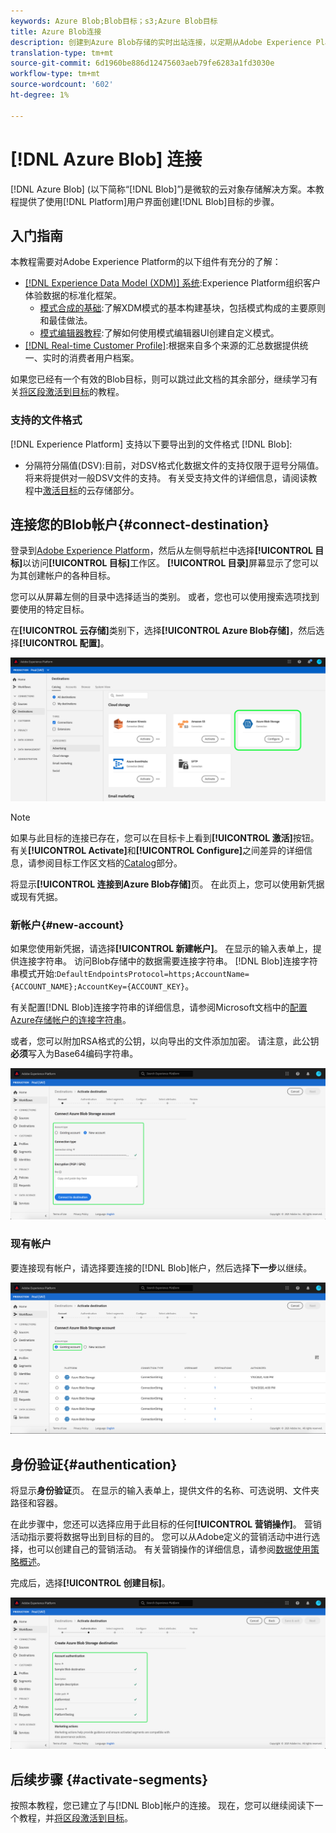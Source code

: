 ```yaml
---
keywords: Azure Blob;Blob目标；s3;Azure Blob目标
title: Azure Blob连接
description: 创建到Azure Blob存储的实时出站连接，以定期从Adobe Experience Platform导出制表符分隔或CSV数据文件。
translation-type: tm+mt
source-git-commit: 6d1960be886d12475603aeb79fe6283a1fd3030e
workflow-type: tm+mt
source-wordcount: '602'
ht-degree: 1%

---
```



# [!DNL Azure Blob] 连接

[!DNL Azure Blob] (以下简称“[!DNL Blob]”)是微软的云对象存储解决方案。本教程提供了使用[!DNL Platform]用户界面创建[!DNL Blob]目标的步骤。

## 入门指南

本教程需要对Adobe Experience Platform的以下组件有充分的了解：

- [[!DNL Experience Data Model (XDM)] 系统](../../../xdm/home.md):Experience Platform组织客户体验数据的标准化框架。
   - [模式合成的基础](../../../xdm/schema/composition.md):了解XDM模式的基本构建基块，包括模式构成的主要原则和最佳做法。
   - [模式编辑器教程](../../../xdm/tutorials/create-schema-ui.md):了解如何使用模式编辑器UI创建自定义模式。
- [[!DNL Real-time Customer Profile]](../../../profile/home.md):根据来自多个来源的汇总数据提供统一、实时的消费者用户档案。

如果您已经有一个有效的Blob目标，则可以跳过此文档的其余部分，继续学习有关[将区段激活到目标](../../ui/activate-destinations.md)的教程。

### 支持的文件格式

[!DNL Experience Platform] 支持以下要导出到的文件格式 [!DNL Blob]:

- 分隔符分隔值(DSV):目前，对DSV格式化数据文件的支持仅限于逗号分隔值。 将来将提供对一般DSV文件的支持。 有关受支持文件的详细信息，请阅读教程中[激活目标](../../ui/activate-destinations.md#esp-and-cloud-storage)的云存储部分。

## 连接您的Blob帐户{#connect-destination}

登录到[Adobe Experience Platform](https://platform.adobe.com)，然后从左侧导航栏中选择&#x200B;**[!UICONTROL 目标]**&#x200B;以访问&#x200B;**[!UICONTROL 目标]**&#x200B;工作区。 **[!UICONTROL 目录]**&#x200B;屏幕显示了您可以为其创建帐户的各种目标。

您可以从屏幕左侧的目录中选择适当的类别。 或者，您也可以使用搜索选项找到要使用的特定目标。

在&#x200B;**[!UICONTROL 云存储]**&#x200B;类别下，选择&#x200B;**[!UICONTROL Azure Blob存储]**，然后选择&#x200B;**[!UICONTROL 配置]**。

![Catalog](../../assets/catalog/cloud-storage/blob/catalog.png)

>[!NOTE]
>
>如果与此目标的连接已存在，您可以在目标卡上看到&#x200B;**[!UICONTROL 激活]**&#x200B;按钮。 有关&#x200B;**[!UICONTROL Activate]**&#x200B;和&#x200B;**[!UICONTROL Configure]**&#x200B;之间差异的详细信息，请参阅目标工作区文档的[Catalog](../../ui/destinations-workspace.md#catalog)部分。

将显示&#x200B;**[!UICONTROL 连接到Azure Blob存储]**&#x200B;页。 在此页上，您可以使用新凭据或现有凭据。

### 新帐户{#new-account}

如果您使用新凭据，请选择&#x200B;**[!UICONTROL 新建帐户]**。 在显示的输入表单上，提供连接字符串。 访问Blob存储中的数据需要连接字符串。 [!DNL Blob]连接字符串模式开始:`DefaultEndpointsProtocol=https;AccountName={ACCOUNT_NAME};AccountKey={ACCOUNT_KEY}`。

有关配置[!DNL Blob]连接字符串的详细信息，请参阅Microsoft文档中的[配置Azure存储帐户的连接字符串](https://docs.microsoft.com/en-us/azure/storage/common/storage-configure-connection-string#configure-a-connection-string-for-an-azure-storage-account)。

或者，您可以附加RSA格式的公钥，以向导出的文件添加加密。 请注意，此公钥&#x200B;**必须**&#x200B;写入为Base64编码字符串。

![新帐户](../../assets/catalog/cloud-storage/blob/new.png)

### 现有帐户

要连接现有帐户，请选择要连接的[!DNL Blob]帐户，然后选择&#x200B;**下一步**&#x200B;以继续。

![现有帐户](../../assets/catalog/cloud-storage/blob/existing.png)

## 身份验证{#authentication}

将显示&#x200B;**身份验证**&#x200B;页。 在显示的输入表单上，提供文件的名称、可选说明、文件夹路径和容器。

在此步骤中，您还可以选择应用于此目标的任何&#x200B;**[!UICONTROL 营销操作]**。 营销活动指示要将数据导出到目标的目的。 您可以从Adobe定义的营销活动中进行选择，也可以创建自己的营销活动。 有关营销操作的详细信息，请参阅[数据使用策略概述](../../../data-governance/policies/overview.md)。

完成后，选择&#x200B;**[!UICONTROL 创建目标]**。

![身份验证](../../assets/catalog/cloud-storage/blob/authentication.png)

## 后续步骤 {#activate-segments}

按照本教程，您已建立了与[!DNL Blob]帐户的连接。 现在，您可以继续阅读下一个教程，并[将区段激活到目标](../../ui/activate-destinations.md)。
